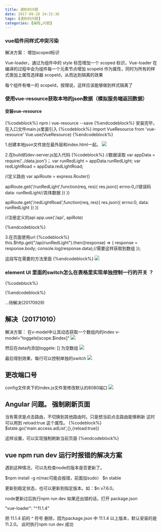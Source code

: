 ```yaml
---
title: 遇到的问题
date: 2017-09-28 14:31:36
tags: [遇到的问题]
categories: [编程,问题]
---
```

### vue组件间样式冲突污染
解决方案： 增加scoped标识

 Vue-loader，通过为组件中的 style 标签增加一个 scoped 标识，Vue-loader 在编译的过程中会为组件每一个元素节点增加 scopeId 作为属性，同时为所有的样式类加上属性选择器 scopeId，从而达到隔离的效果

每个组件有唯一的 scopeId，按理说，这样应该能够做到样式隔离了


### 使用vue-resource获取本地的json数据（模拟服务端返回数据）

#### 安装vue-resource
{%codeblock%}
npm i vue-resource --save
{%endcodeblock%}
安装完毕，在入口文件main.js里面引入
{%codeblock%}
import VueResource from 'vue-resource'
Vue.use(VueResource)
{%endcodeblock%}

1.创建本地json文件放在最外层和index.html一起。
![](/img/rescource.jpg)


2.在build的dev-server.js加入代码
{%codeblock%}
//数据读取
var appData = require('../data.json')；
var runRedLight = appData.runRedLight;
var redLightRoad = appData.redLightRoad;

//定义路由
var apiRoute = express.Router()

apiRoute.get('/runRedLight',function(req, res){
  res.json({
    errno:0,//错误码
    data: runRedLight//具体数据
  })
})

apiRoute.get('/redLightRoad',function(req, res){
  res.json({
    errno:0,
    data: runRedLight
  })
})

//注册定义的api
app.use('/api', apiRote)

{%endcodeblock%}

3.在页面使用url
{%codeblock%}
this.$http.get("/api/runRedLight").then((response) => {
  response = response.body;
  console.log(response.data);//需要这样获取到数组
});

这段写在需要的方法里面
{%endcodeblock%}
![](/img/data.jpg)

### element UI 里面的switch怎么在表格里实现单独控制一行的开关 ？
{%codeblock%}
<template>
<div>
    <span>Selected: {{ value4 }}</span>  
    <el-select v-model="value4" clearable placeholder='请选择' @change="gatherType($event)">
        <el-option v-for="(item,index) in options" :key="index" :label="item.label" :value="item.value">
        </el-option>
    </el-select>
    <el-input class="textSearch" placeholder="请选择日期" icon="search" v-model="input2" :on-icon-click="handleIconClick">
    </el-input>
    <el-table ref="multipleTable" :data="tableData" border style="width: 100%" :default-sort = "{prop: 'date', order: 'descending', toggele:'toggele' }">
        <el-table-column type="selection" width="55">
        </el-table-column>
        <el-table-column inline-template prop='DEVICEID' label="日期" width="120" sortable>
            <div>{{ row.DEVICEID }}</div>
        </el-table-column>
        <el-table-column prop="DEVICETYPE" label="姓名" width="120" sortable>
        </el-table-column>
        <el-table-column prop="DEVICETIME" label="地址" show-overflow-tooltip>
        </el-table-column>
        <el-table-column prop="CREATEDTIME" label="明天" show-overflow-tooltip>
        </el-table-column>
        <el-table-column label="操作" v-model="toggele">
        <template scope="scope">
            <el-button size="small" @click="handleEdit(scope.$index, scope.row)">编辑</el-button>
            <el-button size="small" type="danger" @click="handleDelete(scope.$index, scope.row)">删除</el-button>
            <el-switch v-model="toggele" on-text="" off-text="" @change="changeOff(scope.row, $event,scope.$index)">
            </el-switch>
        </template>
        </el-table-column>
    </el-table>
    <el-pagination @size-change="handleSizeChange" 
    @current-change="handleCurrentChange" :current-page="currentPage" :page-sizes="[3, 5, 10, 15]"
     :page-size="pageSize" layout="total, sizes, prev, pager, next, jumper" :total="totalCount">
    </el-pagination>
    <el-button type='primary' @click="get">获取数据</el-button>

</div>
</template>

<script>
  export default {
    data () {
      return {
        tableData3: [{
          date: '2016-05-03',
          name: '王小虎',
          address: '上海市普陀区金沙江路 1518 弄'
        }, {
          date: '2016-05-02',
          name: '王小虎',
          address: '上海市普陀区金沙江路 1518 弄'
        }, {
          date: '2016-05-04',
          name: '王小虎',
          address: '上海市普陀区金沙江路 1518 弄'
        }, {
          date: '2016-05-01',
          name: '王小虎',
          address: '上海市普陀区金沙江路 1518 弄'
        }, {
          date: '2016-05-08',
          name: '王小虎',
          address: '上海市普陀区金沙江路 1518 弄'
        }, {
          date: '2016-05-06',
          name: '王小虎',
          address: '上海市普陀区金沙江路 1518 弄'
        }, {
          date: '2016-05-07',
          name: '王小虎',
          address: '上海市普陀区金沙江路 1518 弄'
        }],
        multipleSelection: [],
        options: [{
          value: '选项1',
          label: '黄金糕'
        }, {
          value: '选项2',
          label: '双皮奶'
        }, {
          value: '选项3',
          label: '蚵仔煎'
        }, {
          value: '选项4',
          label: '龙须面'
        }, {
          value: '选项5',
          label: '北京烤鸭'
        }],
        value4: '黄金糕',
        currentPage: 4,
        pageSize: 3,
        totalCount: 10,
        toggele: true,
        input2: '',
        tableData: []
      }
    },

    methods: {
      toggleSelection (rows) {
        if (rows) {
          rows.forEach(row => {
            this.$refs.multipleTable.toggleRowSelection(row)
          })
        } else {
          this.$refs.multipleTable.clearSelection()
        }
      },
      handleEdit (index, row) { // 编辑
        console.log(index)
      },
      handleDelete (index, row) { // 删除
        console.log(index)
      },
      handleClick (val) {
        console.log(val)
      },
      gatherType (event, item) {
        console.log(event)
        this.value4 = event
      },
      changeOff (row, e, b) {
        console.log(e)
        console.log(row)
        console.log(b)
        // this.row = !this.row
      },
      handleIconClick (e) {
        console.log(e)
      },
      get (e) {
        var v = this
        console.log(e)
        v.$http.get('/api/runRedLight').then((res) => {
          res = res.body
          console.log(res.data)
          v.tableData = res.data.Items
        })
      },
      handleSizeChange (val) {
        console.log(`每页 ${val} 条`)
      },
      handleCurrentChange (val) {
        console.log(`当前页: ${val}`)
        this.get()
      }
    }
  }

</script>
<style>
    .el-select{
        margin-bottom: 20px;
    }
    .textSearch{
        width:175px;
    }
</style>


{%endcodeblock%}

...待解决(20170929)

## 解决（20171010）
解决方案：
在v-model中让其动态获取一个数组内的index   v-model="toggele[scope.$index]"
![](/img/quesition1.jpg)

然后在data内添加toggele: []  为空数组
![](/img/question2.jpg)

最后得到效果，每行可以控制单独的switch
![](/img/question3.jpg)
## 更改端口号
config文件夹下的index.js文件里修改默认的8080端口
![](/img/question4.jpg)

## Angular 问题。 强制刷新页面 
当有需求是点击路由，不切换到其他路由时。只是想当前点击路由能够刷新
这时可以用到  reload:true  这个属性。
{%codeblock%}
$state.go('main.access.adList',{},{reload:true})

这样设置，可以实现强制刷新当前页面
{%endcodeblock%}


## vue  npm run dev 运行时报错的解决方案
遇到这种情况，可以先检查node的版本是否更新了。

$npm install -g n(mac可能会报错，前面加sudo）
$n stable

更新到稳定状态，也可以更新到指定版本。如：$n v7.6.0。

node更新过后执行npm run dev 如果还出错的话，打开 package.json

"vue-loader": "^11.1.4"

把 11.1.4 前的 ^ 符号 删除，因为package.json 中 11.1.4 以上版本，默认安装的是 11.2.0。
此时执行npm run dev 成功